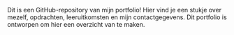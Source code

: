 Dit is een GitHub-repository van mijn portfolio! Hier vind je een stukje over mezelf, opdrachten, leeruitkomsten en mijn contactgegevens. Dit portfolio is ontworpen om hier een overzicht van te maken.
